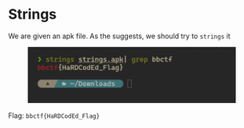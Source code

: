 # Strings

We are given an apk file. As the suggests, we should try to `strings` it

<figure><img src="../../../.gitbook/assets/image (860).png" alt=""><figcaption></figcaption></figure>

Flag: `bbctf{HaRDCodEd_Flag}`

